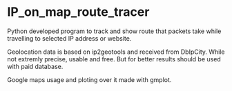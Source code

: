 # IP_on_map_route_tracer
Python developed program to track and show route that packets take while travelling to selected IP address or website.

Geolocation data is based on ip2geotools and received from  DbIpCity. While not extremly precise, usable and free. But for better results should be used with paid database.

Google maps usage and ploting over it made with gmplot.
